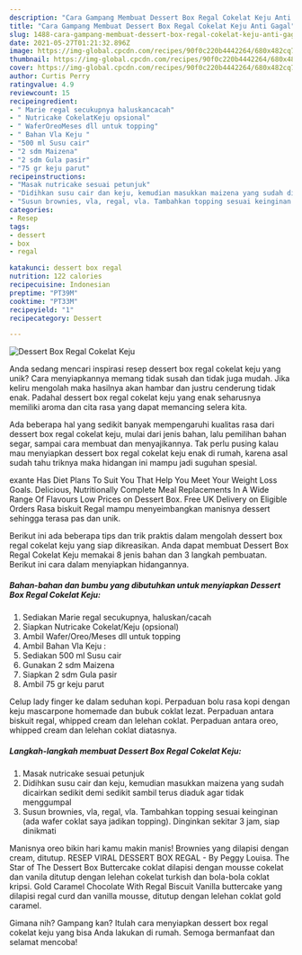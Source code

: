 ```yaml
---
description: "Cara Gampang Membuat Dessert Box Regal Cokelat Keju Anti Gagal"
title: "Cara Gampang Membuat Dessert Box Regal Cokelat Keju Anti Gagal"
slug: 1488-cara-gampang-membuat-dessert-box-regal-cokelat-keju-anti-gagal
date: 2021-05-27T01:21:32.896Z
image: https://img-global.cpcdn.com/recipes/90f0c220b4442264/680x482cq70/dessert-box-regal-cokelat-keju-foto-resep-utama.jpg
thumbnail: https://img-global.cpcdn.com/recipes/90f0c220b4442264/680x482cq70/dessert-box-regal-cokelat-keju-foto-resep-utama.jpg
cover: https://img-global.cpcdn.com/recipes/90f0c220b4442264/680x482cq70/dessert-box-regal-cokelat-keju-foto-resep-utama.jpg
author: Curtis Perry
ratingvalue: 4.9
reviewcount: 15
recipeingredient:
- " Marie regal secukupnya haluskancacah"
- " Nutricake CokelatKeju opsional"
- " WaferOreoMeses dll untuk topping"
- " Bahan Vla Keju "
- "500 ml Susu cair"
- "2 sdm Maizena"
- "2 sdm Gula pasir"
- "75 gr keju parut"
recipeinstructions:
- "Masak nutricake sesuai petunjuk"
- "Didihkan susu cair dan keju, kemudian masukkan maizena yang sudah dicairkan sedikit demi sedikit sambil terus diaduk agar tidak menggumpal"
- "Susun brownies, vla, regal, vla. Tambahkan topping sesuai keinginan (ada wafer coklat saya jadikan topping). Dinginkan sekitar 3 jam, siap dinikmati"
categories:
- Resep
tags:
- dessert
- box
- regal

katakunci: dessert box regal 
nutrition: 122 calories
recipecuisine: Indonesian
preptime: "PT39M"
cooktime: "PT33M"
recipeyield: "1"
recipecategory: Dessert

---
```



![Dessert Box Regal Cokelat Keju](https://img-global.cpcdn.com/recipes/90f0c220b4442264/680x482cq70/dessert-box-regal-cokelat-keju-foto-resep-utama.jpg)

Anda sedang mencari inspirasi resep dessert box regal cokelat keju yang unik? Cara menyiapkannya memang tidak susah dan tidak juga mudah. Jika keliru mengolah maka hasilnya akan hambar dan justru cenderung tidak enak. Padahal dessert box regal cokelat keju yang enak seharusnya memiliki aroma dan cita rasa yang dapat memancing selera kita.

Ada beberapa hal yang sedikit banyak mempengaruhi kualitas rasa dari dessert box regal cokelat keju, mulai dari jenis bahan, lalu pemilihan bahan segar, sampai cara membuat dan menyajikannya. Tak perlu pusing kalau mau menyiapkan dessert box regal cokelat keju enak di rumah, karena asal sudah tahu triknya maka hidangan ini mampu jadi suguhan spesial.

exante Has Diet Plans To Suit You That Help You Meet Your Weight Loss Goals. Delicious, Nutritionally Complete Meal Replacements In A Wide Range Of Flavours Low Prices on Dessert Box. Free UK Delivery on Eligible Orders Rasa biskuit Regal mampu menyeimbangkan manisnya dessert sehingga terasa pas dan unik.


Berikut ini ada beberapa tips dan trik praktis dalam mengolah dessert box regal cokelat keju yang siap dikreasikan. Anda dapat membuat Dessert Box Regal Cokelat Keju memakai 8 jenis bahan dan 3 langkah pembuatan. Berikut ini cara dalam menyiapkan hidangannya.

<!--inarticleads1-->

##### Bahan-bahan dan bumbu yang dibutuhkan untuk menyiapkan Dessert Box Regal Cokelat Keju:

1. Sediakan  Marie regal secukupnya, haluskan/cacah
1. Siapkan  Nutricake Cokelat/Keju (opsional)
1. Ambil  Wafer/Oreo/Meses dll untuk topping
1. Ambil  Bahan Vla Keju :
1. Sediakan 500 ml Susu cair
1. Gunakan 2 sdm Maizena
1. Siapkan 2 sdm Gula pasir
1. Ambil 75 gr keju parut


Celup lady finger ke dalam seduhan kopi. Perpaduan bolu rasa kopi dengan keju mascarpone homemade dan bubuk coklat lezat. Perpaduan antara biskuit regal, whipped cream dan lelehan coklat. Perpaduan antara oreo, whipped cream dan lelehan coklat diatasnya. 

<!--inarticleads2-->

##### Langkah-langkah membuat Dessert Box Regal Cokelat Keju:

1. Masak nutricake sesuai petunjuk
1. Didihkan susu cair dan keju, kemudian masukkan maizena yang sudah dicairkan sedikit demi sedikit sambil terus diaduk agar tidak menggumpal
1. Susun brownies, vla, regal, vla. Tambahkan topping sesuai keinginan (ada wafer coklat saya jadikan topping). Dinginkan sekitar 3 jam, siap dinikmati


Manisnya oreo bikin hari kamu makin manis! Brownies yang dilapisi dengan cream, ditutup. RESEP VIRAL DESSERT BOX REGAL - By Peggy Louisa. The Star of The Dessert Box Buttercake coklat dilapisi dengan mousse cokelat dan vanila ditutup dengan lelehan cokelat turkish dan bola-bola coklat kripsi. Gold Caramel Chocolate With Regal Biscuit Vanilla buttercake yang dilapisi regal curd dan vanilla mousse, ditutup dengan lelehan coklat gold caramel. 

Gimana nih? Gampang kan? Itulah cara menyiapkan dessert box regal cokelat keju yang bisa Anda lakukan di rumah. Semoga bermanfaat dan selamat mencoba!
